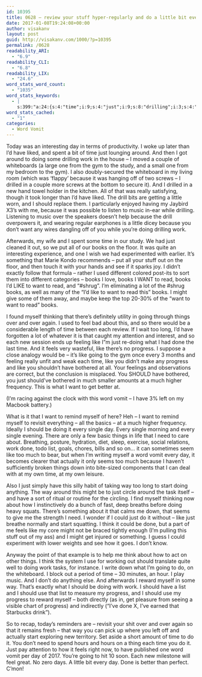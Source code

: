 ```yaml
---
id: 10395
title: 0628 – review your stuff hyper-regularly and do a little bit every day
date: 2017-01-08T19:24:08+00:00
author: visakanv
layout: post
guid: http://visakanv.com/1000/?p=10395
permalink: /0628
readability_ARI:
  - "6.9"
readability_CLI:
  - "6.8"
readability_LIX:
  - "24.6"
word_stats_word_count:
  - "1035"
word_stats_keywords:
  - |
    s:399:"a:24:{s:4:"time";i:9;s:4:"just";i:9;s:8:"drilling";i:3;s:4:"work";i:5;s:7:"because";i:5;s:6:"little";i:3;s:5:"music";i:3;s:4:"want";i:9;s:5:"books";i:7;s:4:"read";i:4;s:4:"like";i:10;s:7:"there's";i:3;s:5:"going";i:4;s:6:"things";i:4;s:5:"feels";i:3;s:8:"progress";i:5;s:8:"bothered";i:3;s:4:"word";i:3;s:5:"vomit";i:3;s:6:"single";i:3;s:4:"need";i:3;s:4:"list";i:3;s:5:"start";i:3;s:5:"think";i:3;}";
word_stats_cached:
  - "1"
categories:
  - Word Vomit
---
```

Today was an interesting day in terms of productivity. I woke up later than I&#8217;d have liked, and spent a bit of time just lounging around. And then I got around to doing some drilling work in the house – I moved a couple of whiteboards (a large one from the gym to the study, and a small one from my bedroom to the gym). I also doubly-secured the whiteboard in my living room (which was &#8216;flappy&#8217; because it was hanging off of two screws – I drilled in a couple more screws at the bottom to secure it). And I drilled in a new hand towel holder in the kitchen. All of that was really satisfying, though it took longer than I&#8217;d have liked. The drill bits are getting a little worn, and I should replace them. I particularly enjoyed having my Jaybird X3&#8217;s with me, because it was possible to listen to music in-ear while drilling. Listening to music over the speakers doesn&#8217;t help because the drill overpowers it, and wearing regular earphones is a little dicey because you don&#8217;t want any wires dangling off of you while you&#8217;re doing drilling work.

Afterwards, my wife and I spent some time in our study. We had just cleaned it out, so we put all of our books on the floor. It was quite an interesting experience, and one I wish we had experimented with earlier. It&#8217;s something that Marie Kondo recommends – put all your stuff out on the floor, and then touch it with your hands and see if it sparks joy. I didn&#8217;t exactly follow that formula – rather I used different colored post-its to sort them into different categories – books I love, books I WANT to read, books I&#8217;d LIKE to want to read, and &#8220;#shrug&#8221;. I&#8217;m eliminating a lot of the #shrug books, as well as many of the &#8220;I&#8217;d like to want to read this&#8221; books. I might give some of them away, and maybe keep the top 20-30% of the &#8220;want to want to read&#8221; books.

I found myself thinking that there&#8217;s definitely utility in going through things over and over again. I used to feel bad about this, and so there would be a considerable length of time between each review. If I wait too long, I&#8217;d have forgotten a lot of whatever it is that caught my attention and interest, and so each new session ends up feeling like I&#8221;m just re-doing what I had done the last time. And it feels very wasteful, like there&#8217;s no progress. I suppose a close analogy would be – it&#8217;s like going to the gym once every 3 months and feeling really unfit and weak each time, like you didn&#8217;t make any progress and like you shouldn&#8217;t have bothered at all. Your feelings and observations are correct, but the conclusion is misplaced. You SHOULD have bothered, you just should&#8217;ve bothered in much smaller amounts at a much higher frequency. This is what I want to get better at.

(I&#8217;m racing against the clock with this word vomit – I have 3% left on my Macbook battery.)

What is it that I want to remind myself of here? Heh – I want to remind myself to revisit everything – all the basics – at a much higher frequency. Ideally I should be doing it every single day. Every single morning and every single evening. There are only a few basic things in life that I need to care about. Breathing, posture, hydration, diet, sleep, exercise, social relations, work done, todo list, goals, chores, bills and so on&#8230; it can sometimes seem like too much to bear, but when I&#8217;m writing myself a word vomit every day, it becomes clearer that actually it only seems too much because I haven&#8217;t sufficiently broken things down into bite-sized components that I can deal with at my own time, at my own leisure.

Also I just simply have this silly habit of taking way too long to start doing anything. The way around this might be to just circle around the task itself – and have a sort of ritual or routine for the circling. I find myself thinking now about how I instinctively do a bunch of fast, deep breaths before doing heavy squats. There&#8217;s something about it that calms me down, that seems to give me the strength I need. I wonder if I could just do it without – like just breathe normally and start squatting. I think it could be done, but a part of me feels like my core might not be braced tightly enough (I&#8217;m pulling this stuff out of my ass) and I might get injured or something. I guess I could experiment with lower weights and see how it goes. I don&#8217;t know.

Anyway the point of that example is to help me think about how to act on other things. I think the system I use for working out should translate quite well to doing work tasks, for instance. I write down what I&#8217;m going to do, on the whiteboard. I block out a period of time – 30 minutes, an hour. I play music. And I don&#8217;t do anything else. And afterwards I reward myself in some way. That&#8217;s exactly what I should be doing with work. I should have a list and I should use that list to measure my progress, and I should use my progress to reward myself – both directly (as in, get pleasure from seeing a visible chart of progress) and indirectly (&#8220;I&#8217;ve done X, I&#8217;ve earned that Starbucks drink&#8221;).

So to recap, today&#8217;s reminders are – revisit your shit over and over again so that it remains fresh – that way you can pick up where you left off and actually start exploring new territory. Set aside a short amount of time to do it. You don&#8217;t need to spend hours and hours on a thing each time you do it. Just pay attention to how it feels right now, to have published one word vomit per day of 2017. You&#8217;re going to hit 10 soon. Each new milestone will feel great. No zero days. A little bit every day. Done is better than perfect. C&#8217;mon!